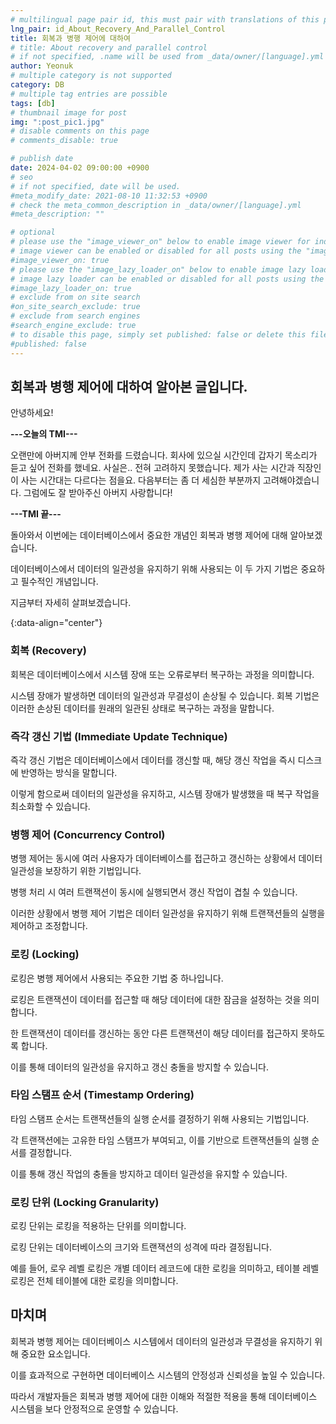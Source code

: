 ```yaml
---
# multilingual page pair id, this must pair with translations of this page. (This name must be unique)
lng_pair: id_About_Recovery_And_Parallel_Control
title: 회복과 병행 제어에 대하여
# title: About recovery and parallel control
# if not specified, .name will be used from _data/owner/[language].yml
author: Yeonuk
# multiple category is not supported
category: DB
# multiple tag entries are possible
tags: [db]
# thumbnail image for post
img: ":post_pic1.jpg"
# disable comments on this page
# comments_disable: true

# publish date
date: 2024-04-02 09:00:00 +0900
# seo
# if not specified, date will be used.
#meta_modify_date: 2021-08-10 11:32:53 +0900
# check the meta_common_description in _data/owner/[language].yml
#meta_description: ""

# optional
# please use the "image_viewer_on" below to enable image viewer for individual pages or posts (_posts/ or [language]/_posts folders).
# image viewer can be enabled or disabled for all posts using the "image_viewer_posts: true" setting in _data/conf/main.yml.
#image_viewer_on: true
# please use the "image_lazy_loader_on" below to enable image lazy loader for individual pages or posts (_posts/ or [language]/_posts folders).
# image lazy loader can be enabled or disabled for all posts using the "image_lazy_loader_posts: true" setting in _data/conf/main.yml.
#image_lazy_loader_on: true
# exclude from on site search
#on_site_search_exclude: true
# exclude from search engines
#search_engine_exclude: true
# to disable this page, simply set published: false or delete this file
#published: false
---
```


<!-- outline-start -->

## 회복과 병행 제어에 대하여 알아본 글입니다.

안녕하세요!

**---오늘의 TMI---**

오랜만에 아버지께 안부 전화를 드렸습니다. 회사에 있으실 시간인데 갑자기 목소리가 듣고 싶어 전화를 했네요. 사실은.. 전혀 고려하지 못했습니다. 제가 사는 시간과 직장인이 사는 시간대는 다르다는 점을요. 다음부터는 좀 더 세심한 부분까지 고려해야겠습니다. 그럼에도 잘 받아주신 아버지 사랑합니다!

**---TMI 끝---**

돌아와서 이번에는 데이터베이스에서 중요한 개념인 회복과 병행 제어에 대해 알아보겠습니다.

데이터베이스에서 데이터의 일관성을 유지하기 위해 사용되는 이 두 가지 기법은 중요하고 필수적인 개념입니다.

지금부터 자세히 살펴보겠습니다.

{:data-align="center"}

<!-- outline-end -->

### 회복 (Recovery)

회복은 데이터베이스에서 시스템 장애 또는 오류로부터 복구하는 과정을 의미합니다.

시스템 장애가 발생하면 데이터의 일관성과 무결성이 손상될 수 있습니다.
회복 기법은 이러한 손상된 데이터를 원래의 일관된 상태로 복구하는 과정을 말합니다.

### 즉각 갱신 기법 (Immediate Update Technique)

즉각 갱신 기법은 데이터베이스에서 데이터를 갱신할 때, 해당 갱신 작업을 즉시 디스크에 반영하는 방식을 말합니다.

이렇게 함으로써 데이터의 일관성을 유지하고, 시스템 장애가 발생했을 때 복구 작업을 최소화할 수 있습니다.

### 병행 제어 (Concurrency Control)

병행 제어는 동시에 여러 사용자가 데이터베이스를 접근하고 갱신하는 상황에서 데이터 일관성을 보장하기 위한 기법입니다.

병행 처리 시 여러 트랜잭션이 동시에 실행되면서 갱신 작업이 겹칠 수 있습니다.

이러한 상황에서 병행 제어 기법은 데이터 일관성을 유지하기 위해 트랜잭션들의 실행을 제어하고 조정합니다.

### 로킹 (Locking)

로킹은 병행 제어에서 사용되는 주요한 기법 중 하나입니다.

로킹은 트랜잭션이 데이터를 접근할 때 해당 데이터에 대한 잠금을 설정하는 것을 의미합니다.

한 트랜잭션이 데이터를 갱신하는 동안 다른 트랜잭션이 해당 데이터를 접근하지 못하도록 합니다.

이를 통해 데이터의 일관성을 유지하고 갱신 충돌을 방지할 수 있습니다.

### 타임 스탬프 순서 (Timestamp Ordering)

타임 스탬프 순서는 트랜잭션들의 실행 순서를 결정하기 위해 사용되는 기법입니다.

각 트랜잭션에는 고유한 타임 스탬프가 부여되고, 이를 기반으로 트랜잭션들의 실행 순서를 결정합니다.

이를 통해 갱신 작업의 충돌을 방지하고 데이터 일관성을 유지할 수 있습니다.

### 로킹 단위 (Locking Granularity)

로킹 단위는 로킹을 적용하는 단위를 의미합니다.

로킹 단위는 데이터베이스의 크기와 트랜잭션의 성격에 따라 결정됩니다.

예를 들어, 로우 레벨 로킹은 개별 데이터 레코드에 대한 로킹을 의미하고, 테이블 레벨 로킹은 전체 테이블에 대한 로킹을 의미합니다.

## 마치며

회복과 병행 제어는 데이터베이스 시스템에서 데이터의 일관성과 무결성을 유지하기 위해 중요한 요소입니다.

이를 효과적으로 구현하면 데이터베이스 시스템의 안정성과 신뢰성을 높일 수 있습니다.

따라서 개발자들은 회복과 병행 제어에 대한 이해와 적절한 적용을 통해 데이터베이스 시스템을 보다 안정적으로 운영할 수 있습니다.
